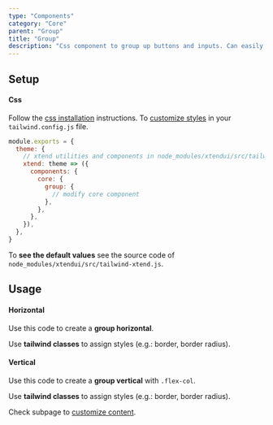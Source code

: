 ```yaml
---
type: "Components"
category: "Core"
parent: "Group"
title: "Group"
description: "Css component to group up buttons and inputs. Can easily create toolbar and navigations."
---
```


## Setup

#### Css

Follow the [css installation](/introduction/getting-started/installation#css-installation) instructions. To [customize styles](/introduction/getting-started/installation#css-installation-customization) in your `tailwind.config.js` file.

```jsx
module.exports = {
  theme: {
    // xtend utilities and components in node_modules/xtendui/src/tailwind-xtend.js
    xtend: theme => ({
      components: {
        core: {
          group: {
            // modify core component
          },
        },
      },
    }),
  },
}
```

To **see the default values** see the source code of `node_modules/xtendui/src/tailwind-xtend.js`.

## Usage

#### Horizontal

Use this code to create a **group horizontal**.

Use **tailwind classes** to assign styles (e.g.: border, border radius).

<demo>
  <demovanilla src="vanilla/components/core/group/usage">
  </demovanilla>
</demo>

#### Vertical

Use this code to create a **group vertical** with `.flex-col`.

Use **tailwind classes** to assign styles (e.g.: border, border radius).

<demo>
  <demovanilla src="vanilla/components/core/group/usage-vertical">
  </demovanilla>
</demo>

Check subpage to [customize content](/components/core/group/content).
